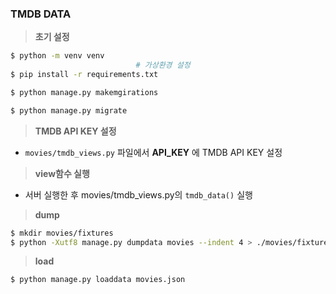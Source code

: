 ### TMDB DATA

> **초기 설정**

```bash
$ python -m venv venv
                            # 가상환경 설정
$ pip install -r requirements.txt

$ python manage.py makemgirations

$ python manage.py migrate
```

> **TMDB API KEY 설정**

- `movies/tmdb_views.py` 파일에서 **API_KEY** 에 TMDB API KEY 설정 




> **view함수 실행**

- 서버 실행한 후 movies/tmdb_views.py의 `tmdb_data()` 실행 




> **dump**

```bash
$ mkdir movies/fixtures
$ python -Xutf8 manage.py dumpdata movies --indent 4 > ./movies/fixtures/movies.json
```

> **load**

```bash
$ python manage.py loaddata movies.json
```
